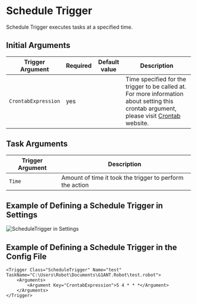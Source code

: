 # Schedule Trigger

Schedule Trigger executes tasks at a specified time.

## Initial Arguments

| Trigger Argument | Required | Default value | Description |
| -------- | ---- | -------- | ------------- |
| `CrontabExpression` | yes |  | Time specified for the trigger to be called at. For more information about setting this crontab argument, please visit [Crontab](https://crontab.guru/) website. |

## Task Arguments

| Trigger Argument | Description |
| -------- | ---- |
| `Time` | Amount of time it took the trigger to perform the action |

## Example of Defining a Schedule Trigger in Settings

![ScheduleTrigger in Settings](https://manual.g1ant.com/link/G1ANT.Manual/-assets/scheduletriggerexample.png)

## Example of Defining a Schedule Trigger in the Config File

```G1ANT
<Trigger Class="ScheduleTrigger" Name="test" TaskName="C:\Users\Robot\Documents\G1ANT.Robot\test.robot">
	<Arguments>
		<Argument Key="CrontabExpression">5 4 * * *</Argument>
	</Arguments>
</Trigger>
```
